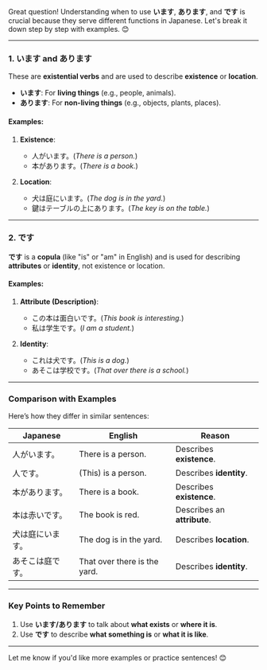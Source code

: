 Great question! Understanding when to use **います**, **あります**, and **です** is crucial because they serve different functions in Japanese. Let's break it down step by step with examples. 😊

---

### **1. います and あります**  
These are **existential verbs** and are used to describe **existence** or **location**.  

- **います**: For **living things** (e.g., people, animals).  
- **あります**: For **non-living things** (e.g., objects, plants, places).  

#### Examples:
1. **Existence**:  
   - 人がいます。(*There is a person.*)  
   - 本があります。(*There is a book.*)

2. **Location**:  
   - 犬は庭にいます。(*The dog is in the yard.*)  
   - 鍵はテーブルの上にあります。(*The key is on the table.*)

---

### **2. です**  
**です** is a **copula** (like "is" or "am" in English) and is used for describing **attributes** or **identity**, not existence or location.  

#### Examples:
1. **Attribute (Description)**:  
   - この本は面白いです。(*This book is interesting.*)  
   - 私は学生です。(*I am a student.*)

2. **Identity**:  
   - これは犬です。(*This is a dog.*)  
   - あそこは学校です。(*That over there is a school.*)

---

### **Comparison with Examples**
Here’s how they differ in similar sentences:  

| **Japanese**               | **English**                                      | **Reason**                  |
|-----------------------------|--------------------------------------------------|-----------------------------|
| 人がいます。               | There is a person.                               | Describes **existence**.    |
| 人です。                   | (This) is a person.                              | Describes **identity**.     |
| 本があります。             | There is a book.                                 | Describes **existence**.    |
| 本は赤いです。             | The book is red.                                 | Describes an **attribute**. |
| 犬は庭にいます。           | The dog is in the yard.                          | Describes **location**.     |
| あそこは庭です。           | That over there is the yard.                     | Describes **identity**.     |

---

### **Key Points to Remember**  
1. Use **います/あります** to talk about **what exists** or **where it is**.  
2. Use **です** to describe **what something is** or **what it is like**.

---

Let me know if you'd like more examples or practice sentences! 😊
